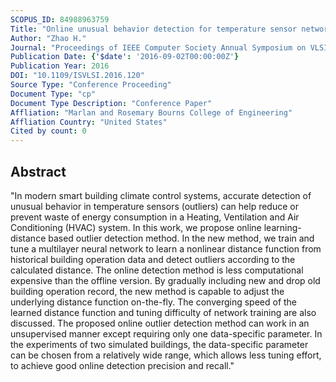 ```yaml
---
SCOPUS_ID: 84988963759
Title: "Online unusual behavior detection for temperature sensor networks"
Author: "Zhao H."
Journal: "Proceedings of IEEE Computer Society Annual Symposium on VLSI, ISVLSI"
Publication Date: {'$date': '2016-09-02T00:00:00Z'}
Publication Year: 2016
DOI: "10.1109/ISVLSI.2016.120"
Source Type: "Conference Proceeding"
Document Type: "cp"
Document Type Description: "Conference Paper"
Affliation: "Marlan and Rosemary Bourns College of Engineering"
Affliation Country: "United States"
Cited by count: 0
---
```


## Abstract
"In modern smart building climate control systems, accurate detection of unusual behavior in temperature sensors (outliers) can help reduce or prevent waste of energy consumption in a Heating, Ventilation and Air Conditioning (HVAC) system. In this work, we propose online learning-distance based outlier detection method. In the new method, we train and tune a multilayer neural network to learn a nonlinear distance function from historical building operation data and detect outliers according to the calculated distance. The online detection method is less computational expensive than the offline version. By gradually including new and drop old building operation record, the new method is capable to adjust the underlying distance function on-the-fly. The converging speed of the learned distance function and tuning difficulty of network training are also discussed. The proposed online outlier detection method can work in an unsupervised manner except requiring only one data-specific parameter. In the experiments of two simulated buildings, the data-specific parameter can be chosen from a relatively wide range, which allows less tuning effort, to achieve good online detection precision and recall."
